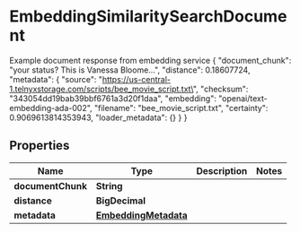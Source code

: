 

# EmbeddingSimilaritySearchDocument

Example document response from embedding service {   \"document_chunk\": \"your status? This is Vanessa Bloome...\",   \"distance\": 0.18607724,   \"metadata\": {     \"source\": \"https://us-central-1.telnyxstorage.com/scripts/bee_movie_script.txt\",     \"checksum\": \"343054dd19bab39bbf6761a3d20f1daa\",     \"embedding\": \"openai/text-embedding-ada-002\",     \"filename\": \"bee_movie_script.txt\",     \"certainty\": 0.9069613814353943,     \"loader_metadata\": {}   } }

## Properties

| Name | Type | Description | Notes |
|------------ | ------------- | ------------- | -------------|
|**documentChunk** | **String** |  |  |
|**distance** | **BigDecimal** |  |  |
|**metadata** | [**EmbeddingMetadata**](EmbeddingMetadata.md) |  |  |




